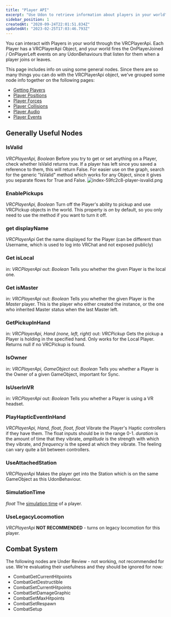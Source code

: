 ```yaml
---
title: "Player API"
excerpt: "Use Udon to retrieve information about players in your world"
sidebar_position: 1
createdAt: "2020-09-24T22:01:51.834Z"
updatedAt: "2023-02-25T17:03:46.793Z"
---
```

You can interact with Players in your world through the VRCPlayerApi. Each Player has a VRCPlayerApi Object, and your world fires the OnPlayerJoined / OnPlayerLeft events on any UdonBehaviours that listen for them when a player joins or leaves.

This page includes info on using some general nodes. Since there are so many things you can do with the VRCPlayerApi object, we've grouped some node info together on the following pages:

* [Getting Players](/worlds/udon/players/getting-players)
* [Player Positions](/worlds/udon/players/player-positions)
* [Player Forces](/worlds/udon/players/player-forces)
* [Player Collisions](/worlds/udon/players/player-collisions)
* [Player Audio](/worlds/udon/players/player-audio)
* [Player Events](/worlds/udon/graph/event-nodes#player-events) 

## Generally Useful Nodes

### IsValid
*VRCPlayerApi, Boolean*
Before you try to get or set anything on a Player, check whether IsValid returns true. If a player has left since you saved a reference to them, this will return False. For easier use on the graph, search for the generic "IsValid" method which works for any Object, since it gives you separate flows for True and False.
![index-59fc2c8-player-isvalid.png](/img/worlds/index-59fc2c8-player-isvalid.png)

### EnablePickups
*VRCPlayerApi, Boolean*
Turn off the Player's ability to pickup and use VRCPickup objects in the world. This property is *on* by default, so you only need to use the method if you want to turn it off.

### get displayName
*VRCPlayerApi*
Get the name displayed for the Player (can be different than Username, which is used to log into VRChat and not exposed publicly)

### Get isLocal
in: *VRCPlayerApi*
out: *Boolean*
Tells you whether the given Player is the local one.

### Get isMaster
in: *VRCPlayerApi*
out: *Boolean*
Tells you whether the given Player is the *Master* player. This is the player who either created the instance, or the one who inherited Master status when the last Master left.

### GetPickupInHand
in: *VRCPlayerApi, Hand (none, left, right)*
out: *VRCPickup*
Gets the pickup a Player is holding in the specified hand. Only works for the Local Player. Returns null if no VRCPickup is found.

### IsOwner
in: *VRCPlayerApi, GameObject*
out: *Boolean*
Tells you whether a Player is the Owner of a given GameObject, important for Sync.

### IsUserInVR
in: *VRCPlayerApi*
out: *Boolean*
Tells you whether a Player is using a VR headset.

### PlayHapticEventInHand
*VRCPlayerApi, Hand, float, float, float*
Vibrate the Player's Haptic controllers if they have them. The float inputs should be in the range 0-1. *duration* is the amount of time that they vibrate, *amplitude* is the strength with which they vibrate, and *frequency* is the speed at which they vibrate. The feeling can vary quite a bit between controllers.

### UseAttachedStation
*VRCPlayerApi*
Makes the player get into the Station which is on the same GameObject as this UdonBehaviour.

### SimulationTime
*float*
The [simulation time](/worlds/udon/networking/network-components) of a player.

### UseLegacyLocomotion
*VRCPlayerApi*
**NOT RECOMMENDED** - turns on legacy locomotion for this player.

## Combat System
The following nodes are Under Review - not working, not recommended for use. We're evaluating their usefulness and they should be ignored for now:
* CombatGetCurrentHitpoints
* CombatGetDestructible
* CombatSetCurrentHitpoints
* CombatSetDamageGraphic
* CombatSetMaxHitpoints
* CombatSetRespawn
* CombatSetup
